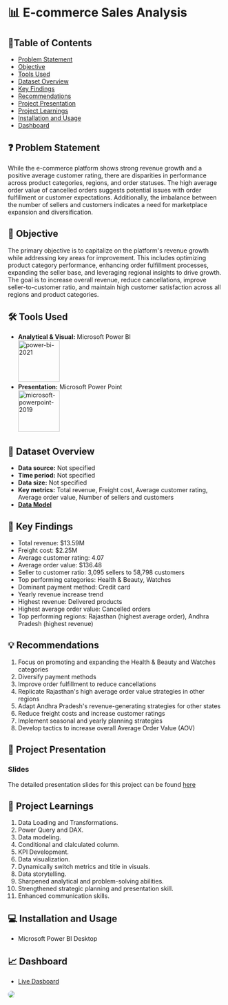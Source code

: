 # 📊 E-commerce Sales Analysis

## 📕Table of Contents
- [Problem Statement](#-problem-statement)
- [Objective](#-objective)
- [Tools Used](#%EF%B8%8F-tools-used)
- [Dataset Overview](#-dataset-overview)
- [Key Findings](#-key-findings)
- [Recommendations](#-recommendations)
- [Project Presentation](#-project-presentation)
- [Project Learnings](#-project-learnings)
- [Installation and Usage](#-installation-and-usage)
- [Dashboard](#-dashboard)

## ❓ Problem Statement
While the e-commerce platform shows strong revenue growth and a positive average customer rating, there are disparities in performance across product categories, regions, and order statuses. The high average order value of cancelled orders suggests potential issues with order fulfillment or customer expectations. Additionally, the imbalance between the number of sellers and customers indicates a need for marketplace expansion and diversification.

## 🎯 Objective
The primary objective is to capitalize on the platform's revenue growth while addressing key areas for improvement. This includes optimizing product category performance, enhancing order fulfillment processes, expanding the seller base, and leveraging regional insights to drive growth. The goal is to increase overall revenue, reduce cancellations, improve seller-to-customer ratio, and maintain high customer satisfaction across all regions and product categories.

## 🛠️ Tools Used
- **Analytical & Visual:**  Microsoft Power BI\
  <img width="96" height="96" src="https://img.icons8.com/fluency/96/power-bi-2021.png" alt="power-bi-2021"/>
- **Presentation:** Microsoft Power Point\
  <img width="96" height="96" src="https://img.icons8.com/fluency/96/microsoft-powerpoint-2019.png" alt="microsoft-powerpoint-2019"/>

## 📅 Dataset Overview
- **Data source:** Not specified
- **Time period:** Not specified
- **Data size:** Not specified
- **Key metrics:** Total revenue, Freight cost, Average customer rating, Average order value, Number of sellers and customers
- [**Data Model**](https://github.com/amanat-mahmud/E-commerce_sales_analysis/blob/main/data%20model.png)

## 🔎 Key Findings
- Total revenue: $13.59M
- Freight cost: $2.25M
- Average customer rating: 4.07
- Average order value: $136.48
- Seller to customer ratio: 3,095 sellers to 58,798 customers
- Top performing categories: Health & Beauty, Watches
- Dominant payment method: Credit card
- Yearly revenue increase trend
- Highest revenue: Delivered products
- Highest average order value: Cancelled orders
- Top performing regions: Rajasthan (highest average order), Andhra Pradesh (highest revenue)

## 💡 Recommendations
1. Focus on promoting and expanding the Health & Beauty and Watches categories
2. Diversify payment methods
3. Improve order fulfillment to reduce cancellations
4. Replicate Rajasthan's high average order value strategies in other regions
5. Adapt Andhra Pradesh's revenue-generating strategies for other states
6. Reduce freight costs and increase customer ratings
7. Implement seasonal and yearly planning strategies
8. Develop tactics to increase overall Average Order Value (AOV)

## 📌 Project Presentation

### Slides
The detailed presentation slides for this project can be found [here](https://github.com/amanat-mahmud/E-commerce_sales_analysis/blob/main/presentation.pdf)

## 🧠 Project Learnings
1. Data Loading and Transformations.
2. Power Query and DAX.
3. Data modeling.
4. Conditional and clalculated column.
5. KPI Development.
6. Data visualization.
7. Dynamically switch metrics and title in visuals.
8. Data storytelling.
9. Sharpened analytical and problem-solving abilities.
10. Strengthened strategic planning and  presentation skill.
11. Enhanced communication skills.

## 💻 Installation and Usage
- Microsoft Power BI Desktop

## 📈 Dashboard
- [Live Dasboard](https://app.powerbi.com/view?r=eyJrIjoiYTY3OTI5MDQtOGI5MS00ZWNlLWE0YjgtY2NkMzBmZGE3MzZmIiwidCI6ImM2ZTU0OWIzLTVmNDUtNDAzMi1hYWU5LWQ0MjQ0ZGM1YjJjNCJ9&embedImagePlaceholder=true)
<img style="border-radius:25px;" src="https://github.com/amanat-mahmud/E-commerce_sales_analysis/blob/main/dashboard_ss.png">


